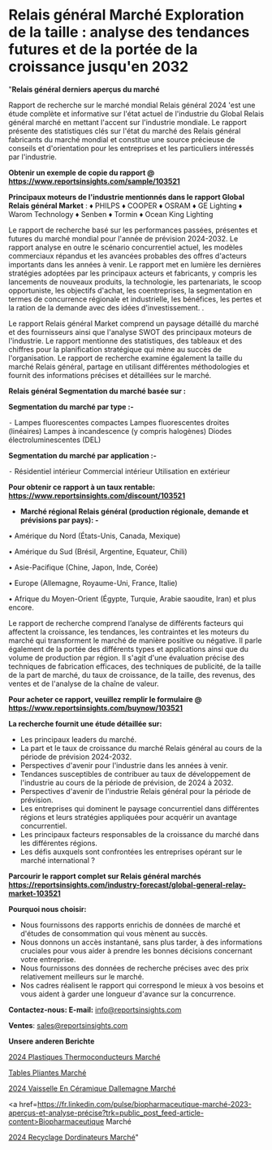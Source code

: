# Relais général Marché Exploration de la taille : analyse des tendances futures et de la portée de la croissance jusqu'en 2032

"<strong>Relais général derniers aperçus du marché</strong>

Rapport de recherche sur le marché mondial Relais général 2024 'est une étude complète et informative sur l'état actuel de l'industrie du Global Relais général marché en mettant l'accent sur l'industrie mondiale. Le rapport présente des statistiques clés sur l'état du marché des Relais général fabricants du marché mondial et constitue une source précieuse de conseils et d'orientation pour les entreprises et les particuliers intéressés par l'industrie.

<strong>Obtenir un exemple de copie du rapport @ <a href=https://www.reportsinsights.com/sample/103521>https://www.reportsinsights.com/sample/103521</a></strong>

<strong>Principaux moteurs de l'industrie mentionnés dans le rapport Global Relais général Market</strong> :
♦ PHILPS
♦ COOPER
♦ OSRAM
♦ GE Lighting
♦ Warom Technology
♦ Senben
♦ Tormin
♦ Ocean King Lighting

Le rapport de recherche basé sur les performances passées, présentes et futures du marché mondial pour l'année de prévision 2024-2032. Le rapport analyse en outre le scénario concurrentiel actuel, les modèles commerciaux répandus et les avancées probables des offres d'acteurs importants dans les années à venir. Le rapport met en lumière les dernières stratégies adoptées par les principaux acteurs et fabricants, y compris les lancements de nouveaux produits, la technologie, les partenariats, le scoop opportuniste, les objectifs d'achat, les coentreprises, la segmentation en termes de concurrence régionale et industrielle, les bénéfices, les pertes et la ration de la demande avec des idées d'investissement. .

Le rapport Relais général Market comprend un paysage détaillé du marché et des fournisseurs ainsi que l'analyse SWOT des principaux moteurs de l'industrie. Le rapport mentionne des statistiques, des tableaux et des chiffres pour la planification stratégique qui mène au succès de l'organisation. Le rapport de recherche examine également la taille du marché Relais général, partage en utilisant différentes méthodologies et fournit des informations précises et détaillées sur le marché.

<strong>Relais général Segmentation du marché basée sur :</strong>

<strong>Segmentation du marché par type :-</strong>

⁃ Lampes fluorescentes compactes
Lampes fluorescentes droites (linéaires)
Lampes à incandescence (y compris halogènes)
Diodes électroluminescentes (DEL)

<strong>Segmentation du marché par application :-</strong>

⁃ Résidentiel intérieur
Commercial intérieur
Utilisation en extérieur

<strong>Pour obtenir ce rapport à un taux rentable: <a href=https://www.reportsinsights.com/discount/103521>https://www.reportsinsights.com/discount/103521</a></strong>
<ul>
  <li><strong>Marché régional Relais général (production régionale, demande et prévisions par pays): -</strong></li>
</ul>
• Amérique du Nord (États-Unis, Canada, Mexique)

• Amérique du Sud (Brésil, Argentine, Equateur, Chili)

• Asie-Pacifique (Chine, Japon, Inde, Corée)

• Europe (Allemagne, Royaume-Uni, France, Italie)

• Afrique du Moyen-Orient (Égypte, Turquie, Arabie saoudite, Iran) et plus encore.

Le rapport de recherche comprend l’analyse de différents facteurs qui affectent la croissance, les tendances, les contraintes et les moteurs du marché qui transforment le marché de manière positive ou négative. Il parle également de la portée des différents types et applications ainsi que du volume de production par région. Il s'agit d'une évaluation précise des techniques de fabrication efficaces, des techniques de publicité, de la taille de la part de marché, du taux de croissance, de la taille, des revenus, des ventes et de l'analyse de la chaîne de valeur.

<strong>Pour acheter ce rapport, veuillez remplir le formulaire @   <a href=https://www.reportsinsights.com/buynow/103521>https://www.reportsinsights.com/buynow/103521</a></strong>

<strong>La recherche fournit une étude détaillée sur:</strong>
<ul>
  <li>Les principaux leaders du marché.</li>
  <li>La part et le taux de croissance du marché Relais général au cours de la période de prévision 2024-2032.</li>
  <li>Perspectives d'avenir pour l'industrie dans les années à venir.</li>
  <li>Tendances susceptibles de contribuer au taux de développement de l'industrie au cours de la période de prévision, de 2024 à 2032.</li>
  <li>Perspectives d'avenir de l'industrie Relais général pour la période de prévision.</li>
  <li>Les entreprises qui dominent le paysage concurrentiel dans différentes régions et leurs stratégies appliquées pour acquérir un avantage concurrentiel.</li>
  <li>Les principaux facteurs responsables de la croissance du marché dans les différentes régions.</li>
  <li>Les défis auxquels sont confrontées les entreprises opérant sur le marché international ?</li>
</ul>

<strong>Parcourir le rapport complet sur Relais général marchés <a href=https://reportsinsights.com/industry-forecast/global-general-relay-market-103521>https://reportsinsights.com/industry-forecast/global-general-relay-market-103521</a></strong>

<strong>Pourquoi nous choisir:</strong>
<ul>
  <li>Nous fournissons des rapports enrichis de données de marché et d'études de consommation qui vous mènent au succès.</li>
  <li>Nous donnons un accès instantané, sans plus tarder, à des informations cruciales pour vous aider à prendre les bonnes décisions concernant votre entreprise.</li>
  <li>Nous fournissons des données de recherche précises avec des prix relativement meilleurs sur le marché.</li>
  <li>Nos cadres réalisent le rapport qui correspond le mieux à vos besoins et vous aident à garder une longueur d'avance sur la concurrence.</li>
</ul>
<strong>Contactez-nous:
</strong><strong>E-mail:</strong> <a href=mailto:info@reportsinsights.com>info@reportsinsights.com</a>

<strong>Ventes</strong>: <a href=mailto:sales@reportsinsights.com>sales@reportsinsights.com</a>

<strong>Unsere anderen Berichte</strong>

<a href=https://www.linkedin.com/pulse/2024-plastiques-thermoconducteurs-march%C3%A9-segmentation-w6lzc/>2024 Plastiques Thermoconducteurs Marché</a>

<a href=https://www.linkedin.com/pulse/tables-pliantes-march%C3%A9-2024-taille-part-tendance-wkn3c/>Tables Pliantes Marché</a>

<a href=https://www.linkedin.com/pulse/2024-vaisselle-en-céramique-dallemagne-marché-kat5c/>2024 Vaisselle En Céramique Dallemagne Marché</a>

<a href=https://fr.linkedin.com/pulse/biopharmaceutique-marché-2023-aperçus-et-analyse-précise?trk=public_post_feed-article-content>Biopharmaceutique Marché</a>

<a href=https://www.linkedin.com/pulse/2024-recyclage-dordinateurs-march%C3%A9-informations-lmlhf/>2024 Recyclage Dordinateurs Marché</a>"
